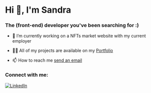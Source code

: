 <h1>Hi 👋, I'm Sandra </h1>
<h3>The (front-end) developer you've been searching for :) </h3>

- 🔭 I’m currently working on a NFTs market website with my current employer

- 👨‍💻 All of my projects are available on my [Portfolio](https://sandrasunny02.github.io/)

- 📫 How to reach me [send an email](mailto:sandrakhaifa02@gmail.com)
<h3 align="left">Connect with me:</h3>
<a href="https://www.linkedin.com/in/sandra-khalifa/" target="_blank"><img src="https://img.shields.io/badge/LinkedIn-%230077B5.svg?&style=flat-square&logo=linkedin&logoColor=white" alt="LinkedIn"></a>
<br><br>
